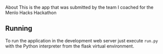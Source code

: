 
About
This is the app that was submitted by the team I coached for the Menlo Hacks Hackathon

Running
-------

To run the application in the development web server just execute `run.py` with the Python interpreter from the flask virtual environment.
